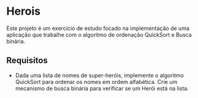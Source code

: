 # Herois

Este projeto é um exercício de estudo focado na implementação de uma aplicação que trabalhe com o algoritmo de ordenação QuickSort e Busca binária.

## Requisitos

- Dada uma lista de nomes de super-heróis, implemente o algoritmo QuickSort para ordenar os nomes em ordem alfabética. Crie um mecanismo de busca binária para verificar se um Herói está na lista.